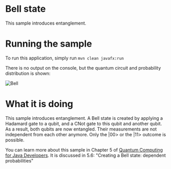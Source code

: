 # Bell state

This sample introduces entanglement.

# Running the sample

To run this application, simply run
`mvn clean javafx:run`

There is no output on the console, but the quantum circuit
and probability distribution is shown:

![Bell](../resources/ch5-bell.png)


# What it is doing

This sample introduces entanglement. A Bell state is created
by applying a Hadamard gate to a qubit, and a CNot gate to
this qubit and another qubit. As a result, both qubits are now
entangled. Their measurements are not independent from each 
other anymore. Only the |00> or the |11> outcome is possible.

You can learn more about this sample in Chapter 5 of [Quantum Computing for Java Developers](https://www.manning.com/books/quantum-computing-for-java-developers?a_aid=quantumjava&a_bid=e5166ab9). It is discussed in 5.6: "Creating a Bell state: dependent probabilities"
